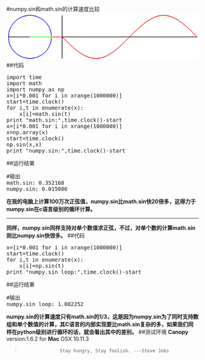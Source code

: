 #numpy.sin和math.sin的计算速度比较
![sin](https://github.com/Lovingmylove/python.sc/blob/master/numpy/sin.gif "github")
##代码
<pre>
import time				
import math	 							
import numpy as np			
x=[i*0.001 for i in xrange(1000000)]  
start=time.clock()		
for i,t in enumerate(x):	
    x[i]=math.sin(t)		
print "math.sin:",time.clock()-start 
x=[i*0.001 for i in xrange(1000000)]  
x=np.array(x)  
start=time.clock()  
np.sin(x,x)  
print "numpy.sin:",time.clock()-start
</pre>
##运行结果
<pre>
#输出
math.sin: 0.352168
numpy.sin: 0.015086
</pre>
**在我的电脑上计算100万次正弦值，numpy.sin比math.sin快20倍多，这得力于numpy.sin在c语言级别的循环计算。**
***
**同样，numpy.sin同样支持对单个数值求正弦，不过，对单个数的计算math.sin则比numpy.sin快很多。**
##代码
<pre>
x=[i*0.001 for i in xrange(1000000)]
start=time.clock()
for i,t in enumerate(x):
    x[i]=np.sin(t)
print "numpy.sin loop:",time.clock()-start
</pre>
##运行结果
<pre>
#输出
numpy.sin loop: 1.082252
</pre>
**numpy.sin的计算速度只有math.sin的1/3，这是因为numpy.sin为了同时支持数组和单个数值的计算，其C语言的内部实现要比math.sin复杂的多，如果我们同样在python级别进行循环的话，就会看出其中的差别。**
##测试环境
**Canopy** version:1.6.2 for **Mac** OSX 10.11.3
>                   Stay hungry, Stay foolish. ---Steve Jobs
